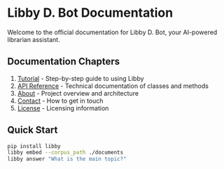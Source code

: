 
# Libby D. Bot Documentation

Welcome to the official documentation for Libby D. Bot, your AI-powered librarian assistant.

## Documentation Chapters

1. [Tutorial](tutorial.md) - Step-by-step guide to using Libby
2. [API Reference](reference.md) - Technical documentation of classes and methods  
3. [About](about.md) - Project overview and architecture
4. [Contact](contact.md) - How to get in touch
5. [License](license.md) - Licensing information

## Quick Start

```bash
pip install libby
libby embed --corpus_path ./documents
libby answer "What is the main topic?"
```

